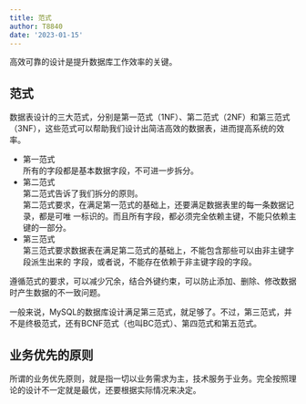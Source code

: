 ```yaml
---
title: 范式
author: T8840
date: '2023-01-15'
---
```


高效可靠的设计是提升数据库工作效率的关键。  

## 范式
数据表设计的三大范式，分别是第一范式（1NF）、第二范式（2NF）和第三范式（3NF），这些范式可以帮助我们设计出简洁高效的数据表，进而提高系统的效率。

- 第一范式  
所有的字段都是基本数据字段，不可进一步拆分。
- 第二范式  
第二范式告诉了我们拆分的原则。  
第二范式要求，在满足第一范式的基础上，还要满足数据表里的每一条数据记录，都是可唯
一标识的。而且所有字段，都必须完全依赖主键，不能只依赖主键的一部分。
- 第三范式  
第三范式要求数据表在满足第二范式的基础上，不能包含那些可以由非主键字段派生出来的
字段，或者说，不能存在依赖于非主键字段的字段。  

遵循范式的要求，可以减少冗余，结合外键约束，可以防止添加、删除、修改数据时产生数据的不一致问题。

一般来说，MySQL的数据库设计满足第三范式，就足够了。不过，第三范式，并不是终极范式，还有BCNF范式（也叫BC范式）、第四范式和第五范式。

## 业务优先的原则
所谓的业务优先原则，就是指一切以业务需求为主，技术服务于业务。完全按照理论的设计不一定就是最优，还要根据实际情况来决定。

